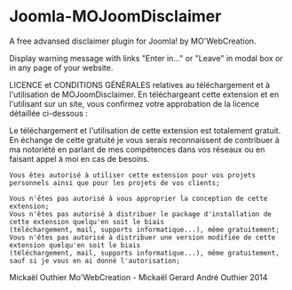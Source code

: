 Joomla-MOJoomDisclaimer
=======================

A free advansed disclaimer plugin for Joomla! by MO'WebCreation.

Display warning message with links "Enter in..." or "Leave" in
modal box or in any page of your website.

LICENCE et CONDITIONS GÉNÉRALES relatives au téléchargement et à l'utilisation de MOJoomDisclaimer. 
En téléchargeant cette extension et en l'utilisant sur un site, vous confirmez votre approbation de
la licence détaillée ci-dessous :

Le téléchargement et l'utilisation de cette extension est totalement gratuit. En échange de cette gratuité
je vous serais reconnaissent de contribuer à ma notoriété en parlant de mes compétences dans vos réseaux
ou en faisant appel à moi en cas de besoins.

    Vous êtes autorisé à utiliser cette extension pour vos projets personnels ainsi que pour les projets de vos clients;

    Vous n'êtes pas autorisé à vous approprier la conception de cette extension;
    Vous n'êtes pas autorisé à distribuer le package d'installation de cette extension quelqu'en soit le biais
    (téléchargement, mail, supports informatique...), même gratuitement;
    Vous n'êtes pas autorisé à distribuer une version modifiée de cette extension quelqu'en soit le biais
    (téléchargement, mail, supports informatique...), même gratuitement,
    sauf si je vous en ai donné l'autorisation;

Mickaël Outhier
Mo'WebCreation - Mickaël Gerard André Outhier
2014
